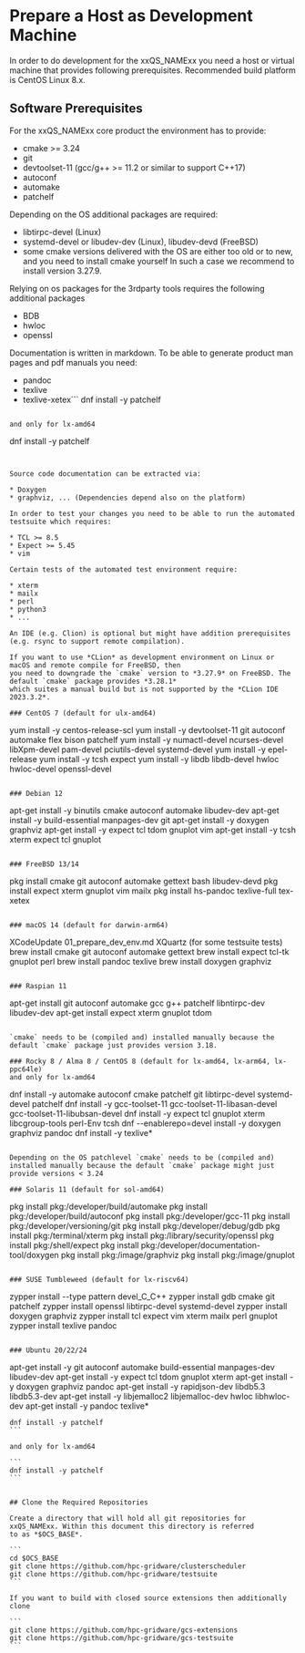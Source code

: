 # Prepare a Host as Development Machine

In order to do development for the xxQS_NAMExx you need a host or virtual machine that provides following prerequisites. Recommended build platform is CentOS Linux 8.x.

## Software Prerequisites

For the xxQS_NAMExx core product the environment has to provide:

* cmake >= 3.24 
* git
* devtoolset-11 (gcc/g++ >= 11.2 or similar to support C++17) 
* autoconf
* automake
* patchelf

Depending on the OS additional packages are required:

* libtirpc-devel (Linux)
* systemd-devel or libudev-dev (Linux), libudev-devd (FreeBSD)
* some cmake versions delivered with the OS are either too old or to new, and you need to install cmake yourself
  In such a case we recommend to install version 3.27.9.

Relying on os packages for the 3rdparty tools requires the following additional packages

* BDB
* hwloc 
* openssl

Documentation is written in markdown. To be able to generate product man pages and pdf manuals you need:

* pandoc
* texlive
* texlive-xetex```
dnf install -y patchelf
```

and only for lx-amd64

```
dnf install -y patchelf
```


Source code documentation can be extracted via:

* Doxygen
* graphviz, ... (Dependencies depend also on the platform)

In order to test your changes you need to be able to run the automated testsuite which requires:

* TCL >= 8.5 
* Expect >= 5.45
* vim

Certain tests of the automated test environment require:

* xterm 
* mailx
* perl 
* python3
* ...

An IDE (e.g. Clion) is optional but might have addition prerequisites (e.g. rsync to support remote compilation). 

If you want to use *CLion* as development environment on Linux or macOS and remote compile for FreeBSD, then
you need to downgrade the `cmake` version to *3.27.9* on FreeBSD. The default `cmake` package provides *3.28.1*
which suites a manual build but is not supported by the *CLion IDE 2023.3.2*.

### CentOS 7 (default for ulx-amd64)

```
yum install -y centos-release-scl
yum install -y devtoolset-11 git autoconf automake flex bison patchelf
yum install -y numactl-devel ncurses-devel libXpm-devel pam-devel pciutils-devel systemd-devel
yum install -y epel-release
yum install -y tcsh expect
yum install -y libdb libdb-devel hwloc hwloc-devel openssl-devel
```

### Debian 12

```
apt-get install -y binutils cmake autoconf automake libudev-dev
apt-get install -y build-essential manpages-dev git
apt-get install -y doxygen graphviz
apt-get install -y expect tcl tdom gnuplot vim
apt-get install -y tcsh xterm expect tcl gnuplot
```

### FreeBSD 13/14

```
pkg install cmake git autoconf automake gettext bash libudev-devd
pkg install expect xterm gnuplot vim mailx
pkg install hs-pandoc texlive-full tex-xetex
```

### macOS 14 (default for darwin-arm64)

```
XCodeUpdate 01_prepare_dev_env.md
XQuartz (for some testsuite tests)
brew install cmake git autoconf automake gettext
brew install expect tcl-tk gnuplot perl
brew install pandoc texlive
brew install doxygen graphviz
```

### Raspian 11

```
apt-get install git autoconf automake gcc g++ patchelf libntirpc-dev libudev-dev
apt-get install expect xterm gnuplot tdom
```

`cmake` needs to be (compiled and) installed manually because the default `cmake` package just provides version 3.18.

### Rocky 8 / Alma 8 / CentOS 8 (default for lx-amd64, lx-arm64, lx-ppc64le)
and only for lx-amd64

```
dnf install -y automake autoconf cmake patchelf git libtirpc-devel systemd-devel patchelf
dnf install -y gcc-toolset-11 gcc-toolset-11-libasan-devel gcc-toolset-11-libubsan-devel
dnf install -y expect tcl gnuplot xterm libcgroup-tools perl-Env tcsh
dnf --enablerepo=devel install -y doxygen graphviz pandoc
dnf install -y texlive*
```

Depending on the OS patchlevel `cmake` needs to be (compiled and) installed manually because the default `cmake` package might just provide versions < 3.24

### Solaris 11 (default for sol-amd64)

```
pkg install pkg:/developer/build/automake
pkg install pkg:/developer/build/autoconf 
pkg install pkg:/developer/gcc-11
pkg install pkg:/developer/versioning/git
pkg install pkg:/developer/debug/gdb
pkg install pkg:/terminal/xterm
pkg install pkg:/library/security/openssl
pkg install pkg:/shell/expect
pkg install pkg:/developer/documentation-tool/doxygen
pkg install pkg:/image/graphviz
pkg install pkg:/image/gnuplot
```

### SUSE Tumbleweed (default for lx-riscv64)

```
zypper install --type pattern devel_C_C++
zypper install gdb cmake git patchelf 
zypper install openssl libtirpc-devel systemd-devel
zypper install doxygen graphviz
zypper install tcl expect vim xterm mailx perl gnuplot
zypper install texlive pandoc
```

### Ubuntu 20/22/24

```
apt-get install -y git autoconf automake build-essential manpages-dev libudev-dev
apt-get install -y expect tcl tdom gnuplot xterm
apt-get install -y doxygen graphviz pandoc 
apt-get install -y rapidjson-dev libdb5.3 libdb5.3-dev
apt-get install -y libjemalloc2 libjemalloc-dev hwloc libhwloc-dev
apt-get install -y pandoc texlive*
``````
dnf install -y patchelf
```

and only for lx-amd64

```
dnf install -y patchelf
```


## Clone the Required Repositories

Create a directory that will hold all git repositories for xxQS_NAMExx. Within this document this directory is referred 
to as *$OCS_BASE*. 

```
cd $OCS_BASE
git clone https://github.com/hpc-gridware/clusterscheduler
git clone https://github.com/hpc-gridware/testsuite
```

If you want to build with closed source extensions then additionally clone

```
git clone https://github.com/hpc-gridware/gcs-extensions
git clone https://github.com/hpc-gridware/gcs-testsuite
```

